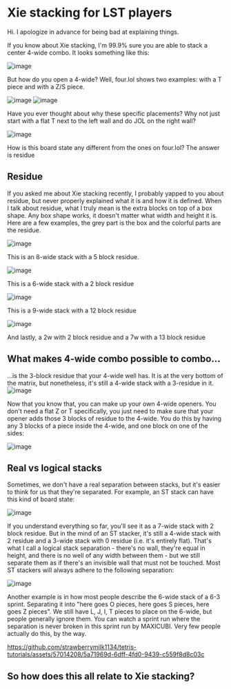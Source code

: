 # Xie stacking for LST players

Hi. I apologize in advance for being bad at explaining things.

If you know about Xie stacking, I'm 99.9% sure you are able to stack a center 4-wide combo. It looks something like this:

![image](https://github.com/strawberrymilk1134/tetris-tutorials/assets/57014208/a2cfe940-7c8e-466b-b7fc-6db45defd23d)

But how do you open a 4-wide? Well, four.lol shows two examples: with a T piece and with a Z/S piece.

![image](https://github.com/strawberrymilk1134/tetris-tutorials/assets/57014208/1601b26b-75bf-412a-a0ba-f174887c8087) ![image](https://github.com/strawberrymilk1134/tetris-tutorials/assets/57014208/3acf7e3c-7828-437e-86b8-aaa9842412df)

Have you ever thought about why these specific placements? Why not just start with a flat T next to the left wall and do JOL on the right wall?

![image](https://github.com/strawberrymilk1134/tetris-tutorials/assets/57014208/d8bc3eec-7a18-46ce-9449-3170d21227ea)

How is this board state any different from the ones on four.lol? The answer is residue

## Residue

If you asked me about Xie stacking recently, I probably yapped to you about residue, but never properly explained what it is and how it is defined. When I talk about residue, what I truly mean is the extra blocks on top of a box shape. Any box shape works,
it doesn't matter what width and height it is. Here are a few examples, the grey part is the box and the colorful parts are the residue.

![image](https://github.com/strawberrymilk1134/tetris-tutorials/assets/57014208/46b25419-540d-4ac2-9ebd-1fb4a3bd1f10)

This is an 8-wide stack with a 5 block residue.

![image](https://github.com/strawberrymilk1134/tetris-tutorials/assets/57014208/b7db83ba-d9ee-4c1f-9af8-511f9ab089a6)


This is a 6-wide stack with a 2 block residue

![image](https://github.com/strawberrymilk1134/tetris-tutorials/assets/57014208/722af9cc-25b0-4e52-9555-fbb21eb3d396)

This is a 9-wide stack with a 12 block residue

![image](https://github.com/strawberrymilk1134/tetris-tutorials/assets/57014208/8580d254-7f25-48de-8e37-c7ce56708094)

And lastly, a 2w with 2 block residue and a 7w with a 13 block residue

## What makes 4-wide combo possible to combo...

...is the 3-block residue that your 4-wide well has. It is at the very bottom of the matrix, but nonetheless, it's still a 4-wide stack with a 3-residue in it.
![image](https://github.com/strawberrymilk1134/tetris-tutorials/assets/57014208/a3dfb9f2-d354-4ac4-820f-69f684a52963)

Now that you know that, you can make up your own 4-wide openers. You don't need a flat Z or T specifically, you just need to make sure that your opener adds those 3 blocks of residue to the 4-wide. You do this by having any 3 blocks of a piece inside the 4-wide, and one block on one of the sides:

![image](https://github.com/strawberrymilk1134/tetris-tutorials/assets/57014208/52b440d0-38aa-45ad-8d4f-db28c4f6bcef)

## Real vs logical stacks

Sometimes, we don't have a real separation between stacks, but it's easier to think for us that they're separated. For example, an ST stack can have this kind of board state:

![image](https://github.com/strawberrymilk1134/tetris-tutorials/assets/57014208/36829737-1a9c-4a4e-a3d2-3b66bc816e78)

If you understand everything so far, you'll see it as a 7-wide stack with 2 block residue. But in the mind of an ST stacker, it's still a 4-wide stack with 2 residue and a 3-wide stack with 0 residue (i.e. it's entirely flat). That's what I call a logical stack
separation - there's no wall, they're equal in height, and there is no well of any width between them - but we still separate them as if there's an invisible wall that must not be touched. Most ST stackers will always adhere to the following separation:

![image](https://github.com/strawberrymilk1134/tetris-tutorials/assets/57014208/502781c4-4f06-4d80-ba5f-9a01989b440d)

Another example is in how most people describe the 6-wide stack of a 6-3 sprint. Separating it into "here goes O pieces, here goes S pieces, here goes Z pieces". We still have L, J, I, T pieces to place on the 6-wide, but people generally ignore them. You can watch
a sprint run where the separation is never broken in this sprint run by MAXICUBI. Very few people actually do this, by the way.

https://github.com/strawberrymilk1134/tetris-tutorials/assets/57014208/5a71969d-6dff-4fd0-9439-c559f8d8c03c

## So how does this all relate to Xie stacking?
